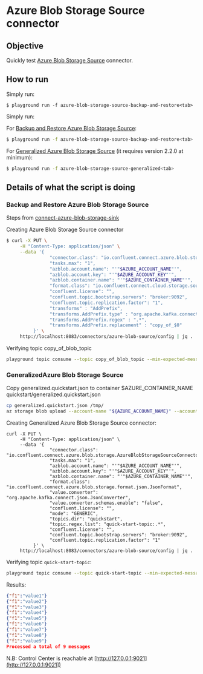 # Azure Blob Storage Source connector



## Objective

Quickly test [Azure Blob Storage Source](https://docs.confluent.io/current/connect/kafka-connect-azure-blob-storage/source/index.html#az-blob-storage-source-connector-for-cp) connector.


## How to run

Simply run:

```
$ playground run -f azure-blob-storage-source-backup-and-restore<tab>
```

Simply run:

For [Backup and Restore Azure Blob Storage Source](https://docs.confluent.io/kafka-connect-azure-blob-storage-source/current/backup-and-restore/index.html):

```bash
$ playground run -f azure-blob-storage-source-backup-and-restore<tab>
```

For [Generalized Azure Blob Storage Source](https://docs.confluent.io/kafka-connect-azure-blob-storage-source/current/generalized/overview.html#) (it requires version 2.2.0 at minimum):

```bash
$ playground run -f azure-blob-storage-source-generalized<tab>
```

## Details of what the script is doing

### Backup and Restore Azure Blob Storage Source 

Steps from [connect-azure-blob-storage-sink](connect/connect-azure-blob-storage-sink/README.md)


Creating Azure Blob Storage Source connector

```bash
$ curl -X PUT \
     -H "Content-Type: application/json" \
     --data '{
                "connector.class": "io.confluent.connect.azure.blob.storage.AzureBlobStorageSourceConnector",
                "tasks.max": "1",
                "azblob.account.name": "'"$AZURE_ACCOUNT_NAME"'",
                "azblob.account.key": "'"$AZURE_ACCOUNT_KEY"'",
                "azblob.container.name": "'"$AZURE_CONTAINER_NAME"'",
                "format.class": "io.confluent.connect.cloud.storage.source.format.CloudStorageAvroFormat",
                "confluent.license": "",
                "confluent.topic.bootstrap.servers": "broker:9092",
                "confluent.topic.replication.factor": "1",
                "transforms" : "AddPrefix",
                "transforms.AddPrefix.type" : "org.apache.kafka.connect.transforms.RegexRouter",
                "transforms.AddPrefix.regex" : ".*",
                "transforms.AddPrefix.replacement" : "copy_of_$0"
          }' \
     http://localhost:8083/connectors/azure-blob-source/config | jq .
```

Verifying topic copy_of_blob_topic

```bash
playground topic consume --topic copy_of_blob_topic --min-expected-messages 3
```


### GeneralizedAzure Blob Storage Source

Copy generalized.quickstart.json to container $AZURE_CONTAINER_NAME quickstart/generalized.quickstart.json

```bash
cp generalized.quickstart.json /tmp/
az storage blob upload --account-name "${AZURE_ACCOUNT_NAME}" --account-key "${AZURE_ACCOUNT_KEY}" --container-name "${AZURE_CONTAINER_NAME}" --name quickstart/generalized.quickstart.json --file /tmp/generalized.quickstart.json
```

Creating Generalized Azure Blob Storage Source connector:

```
curl -X PUT \
     -H "Content-Type: application/json" \
     --data '{
                "connector.class": "io.confluent.connect.azure.blob.storage.AzureBlobStorageSourceConnector",
                "tasks.max": "1",
                "azblob.account.name": "'"$AZURE_ACCOUNT_NAME"'",
                "azblob.account.key": "'"$AZURE_ACCOUNT_KEY"'",
                "azblob.container.name": "'"$AZURE_CONTAINER_NAME"'",
                "format.class": "io.confluent.connect.azure.blob.storage.format.json.JsonFormat",
                "value.converter": "org.apache.kafka.connect.json.JsonConverter",
                "value.converter.schemas.enable": "false",
                "confluent.license": "",
                "mode": "GENERIC",
                "topics.dir": "quickstart",
                "topic.regex.list": "quick-start-topic:.*",
                "confluent.license": "",
                "confluent.topic.bootstrap.servers": "broker:9092",
                "confluent.topic.replication.factor": "1"
          }' \
     http://localhost:8083/connectors/azure-blob-source/config | jq .
```

Verifying topic `quick-start-topic`:

```bash
playground topic consume --topic quick-start-topic --min-expected-messages 9
```

Results:

```json
{"f1":"value1"}
{"f1":"value2"}
{"f1":"value3"}
{"f1":"value4"}
{"f1":"value5"}
{"f1":"value6"}
{"f1":"value7"}
{"f1":"value8"}
{"f1":"value9"}
Processed a total of 9 messages
```

N.B: Control Center is reachable at [http://127.0.0.1:9021](http://127.0.0.1:9021])
